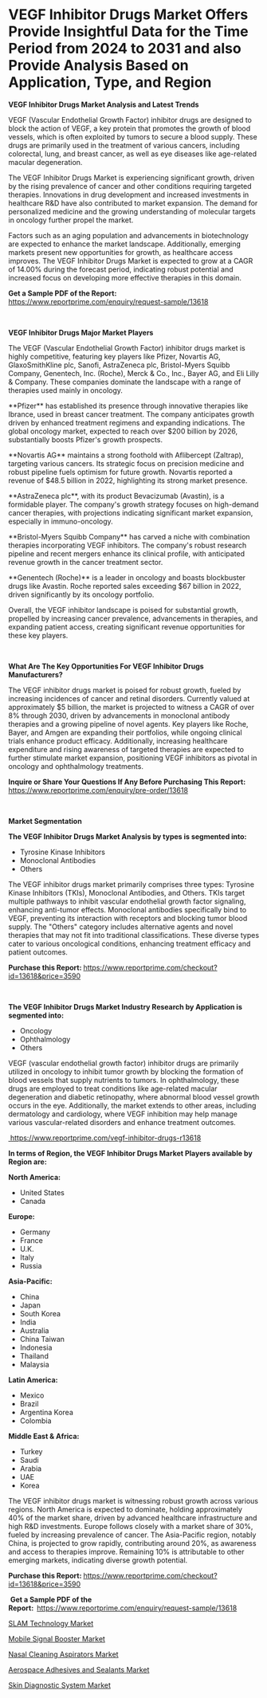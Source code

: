 <p><h1>VEGF Inhibitor Drugs Market Offers Provide Insightful Data for the Time Period from 2024 to 2031 and also Provide Analysis Based on Application, Type, and Region</h1></p><p><strong>VEGF Inhibitor Drugs Market Analysis and Latest Trends</strong></p>
<p><p>VEGF (Vascular Endothelial Growth Factor) inhibitor drugs are designed to block the action of VEGF, a key protein that promotes the growth of blood vessels, which is often exploited by tumors to secure a blood supply. These drugs are primarily used in the treatment of various cancers, including colorectal, lung, and breast cancer, as well as eye diseases like age-related macular degeneration.</p><p>The VEGF Inhibitor Drugs Market is experiencing significant growth, driven by the rising prevalence of cancer and other conditions requiring targeted therapies. Innovations in drug development and increased investments in healthcare R&D have also contributed to market expansion. The demand for personalized medicine and the growing understanding of molecular targets in oncology further propel the market.</p><p>Factors such as an aging population and advancements in biotechnology are expected to enhance the market landscape. Additionally, emerging markets present new opportunities for growth, as healthcare access improves. The VEGF Inhibitor Drugs Market is expected to grow at a CAGR of 14.00% during the forecast period, indicating robust potential and increased focus on developing more effective therapies in this domain.</p></p>
<p><strong>Get a Sample PDF of the Report:&nbsp;</strong> <a href="https://www.reportprime.com/enquiry/request-sample/13618?utm_campaign=96&utm_medium=2&utm_source=Github&utm_content=ia&utm_term=10102024&utm_id=vegf-inhibitor-drugs">https://www.reportprime.com/enquiry/request-sample/13618</a></p>
<p>&nbsp;</p>
<p><strong>VEGF Inhibitor Drugs Major Market Players</strong></p>
<p><p>The VEGF (Vascular Endothelial Growth Factor) inhibitor drugs market is highly competitive, featuring key players like Pfizer, Novartis AG, GlaxoSmithKline plc, Sanofi, AstraZeneca plc, Bristol-Myers Squibb Company, Genentech, Inc. (Roche), Merck & Co., Inc., Bayer AG, and Eli Lilly & Company. These companies dominate the landscape with a range of therapies used mainly in oncology.</p><p>**Pfizer** has established its presence through innovative therapies like Ibrance, used in breast cancer treatment. The company anticipates growth driven by enhanced treatment regimens and expanding indications. The global oncology market, expected to reach over $200 billion by 2026, substantially boosts Pfizer's growth prospects.</p><p>**Novartis AG** maintains a strong foothold with Aflibercept (Zaltrap), targeting various cancers. Its strategic focus on precision medicine and robust pipeline fuels optimism for future growth. Novartis reported a revenue of $48.5 billion in 2022, highlighting its strong market presence.</p><p>**AstraZeneca plc**, with its product Bevacizumab (Avastin), is a formidable player. The company's growth strategy focuses on high-demand cancer therapies, with projections indicating significant market expansion, especially in immuno-oncology.</p><p>**Bristol-Myers Squibb Company** has carved a niche with combination therapies incorporating VEGF inhibitors. The company's robust research pipeline and recent mergers enhance its clinical profile, with anticipated revenue growth in the cancer treatment sector.</p><p>**Genentech (Roche)** is a leader in oncology and boasts blockbuster drugs like Avastin. Roche reported sales exceeding $67 billion in 2022, driven significantly by its oncology portfolio.</p><p>Overall, the VEGF inhibitor landscape is poised for substantial growth, propelled by increasing cancer prevalence, advancements in therapies, and expanding patient access, creating significant revenue opportunities for these key players.</p></p>
<p>&nbsp;</p>
<p><strong>What Are The Key Opportunities For VEGF Inhibitor Drugs Manufacturers?</strong></p>
<p><p>The VEGF inhibitor drugs market is poised for robust growth, fueled by increasing incidences of cancer and retinal disorders. Currently valued at approximately $5 billion, the market is projected to witness a CAGR of over 8% through 2030, driven by advancements in monoclonal antibody therapies and a growing pipeline of novel agents. Key players like Roche, Bayer, and Amgen are expanding their portfolios, while ongoing clinical trials enhance product efficacy. Additionally, increasing healthcare expenditure and rising awareness of targeted therapies are expected to further stimulate market expansion, positioning VEGF inhibitors as pivotal in oncology and ophthalmology treatments.</p></p>
<p><strong>Inquire or Share Your Questions If Any Before Purchasing This Report:</strong> <a href="https://www.reportprime.com/enquiry/pre-order/13618?utm_campaign=96&utm_medium=2&utm_source=Github&utm_content=ia&utm_term=10102024&utm_id=vegf-inhibitor-drugs">https://www.reportprime.com/enquiry/pre-order/13618</a></p>
<p>&nbsp;</p>
<p><strong>Market Segmentation</strong></p>
<p><strong>The VEGF Inhibitor Drugs Market Analysis by types is segmented into:</strong></p>
<p><ul><li>Tyrosine Kinase Inhibitors</li><li>Monoclonal Antibodies</li><li>Others</li></ul></p>
<p><p>The VEGF inhibitor drugs market primarily comprises three types: Tyrosine Kinase Inhibitors (TKIs), Monoclonal Antibodies, and Others. TKIs target multiple pathways to inhibit vascular endothelial growth factor signaling, enhancing anti-tumor effects. Monoclonal antibodies specifically bind to VEGF, preventing its interaction with receptors and blocking tumor blood supply. The "Others" category includes alternative agents and novel therapies that may not fit into traditional classifications. These diverse types cater to various oncological conditions, enhancing treatment efficacy and patient outcomes.</p></p>
<p><strong>Purchase this Report:&nbsp;</strong><a href="https://www.reportprime.com/checkout?id=13618&price=3590&utm_campaign=96&utm_medium=2&utm_source=Github&utm_content=ia&utm_term=10102024&utm_id=vegf-inhibitor-drugs">https://www.reportprime.com/checkout?id=13618&price=3590</a></p>
<p>&nbsp;</p>
<p><strong>The VEGF Inhibitor Drugs Market Industry Research by Application is segmented into:</strong></p>
<p><ul><li>Oncology</li><li>Ophthalmology</li><li>Others</li></ul></p>
<p><p>VEGF (vascular endothelial growth factor) inhibitor drugs are primarily utilized in oncology to inhibit tumor growth by blocking the formation of blood vessels that supply nutrients to tumors. In ophthalmology, these drugs are employed to treat conditions like age-related macular degeneration and diabetic retinopathy, where abnormal blood vessel growth occurs in the eye. Additionally, the market extends to other areas, including dermatology and cardiology, where VEGF inhibition may help manage various vascular-related disorders and enhance treatment outcomes.</p></p>
<p><a href="https://www.reportprime.com/vegf-inhibitor-drugs-r13618?utm_campaign=96&utm_medium=2&utm_source=Github&utm_content=ia&utm_term=10102024&utm_id=vegf-inhibitor-drugs">&nbsp;https://www.reportprime.com/vegf-inhibitor-drugs-r13618</a></p>
<p><strong>In terms of Region, the VEGF Inhibitor Drugs Market Players available by Region are:</strong></p>
<p>
    <p> <strong> North America: </strong>
        <ul>
            <li>United States</li>
            <li>Canada</li>
        </ul>
        </p> 
    <p> <strong> Europe: </strong>
        <ul>
            <li>Germany</li>
            <li>France</li>
            <li>U.K.</li>
            <li>Italy</li>
            <li>Russia</li>
        </ul>
        </p> 
    <p> <strong> Asia-Pacific: </strong>
        <ul>
            <li>China</li>
            <li>Japan</li>
            <li>South Korea</li>
            <li>India</li>
            <li>Australia</li>
            <li>China Taiwan</li>
            <li>Indonesia</li>
            <li>Thailand</li>
            <li>Malaysia</li>
        </ul>
        </p> 
    <p> <strong> Latin America: </strong>
        <ul>
            <li>Mexico</li>
            <li>Brazil</li>
            <li>Argentina Korea</li>
            <li>Colombia</li>
        </ul>
        </p> 
    <p> <strong> Middle East & Africa: </strong>
        <ul>
            <li>Turkey</li>
            <li>Saudi</li>
            <li>Arabia</li>
            <li>UAE</li>
            <li>Korea</li>
        </ul>
    </p>
    </p>
<p><p>The VEGF inhibitor drugs market is witnessing robust growth across various regions. North America is expected to dominate, holding approximately 40% of the market share, driven by advanced healthcare infrastructure and high R&D investments. Europe follows closely with a market share of 30%, fueled by increasing prevalence of cancer. The Asia-Pacific region, notably China, is projected to grow rapidly, contributing around 20%, as awareness and access to therapies improve. Remaining 10% is attributable to other emerging markets, indicating diverse growth potential.</p></p>
<p><strong>Purchase this Report: </strong><a href="https://www.reportprime.com/checkout?id=13618&price=3590&utm_campaign=96&utm_medium=2&utm_source=Github&utm_content=ia&utm_term=10102024&utm_id=vegf-inhibitor-drugs">https://www.reportprime.com/checkout?id=13618&price=3590</a></p>
<p>&nbsp;<strong>Get a Sample PDF of the Report:&nbsp;&nbsp;</strong><a href="https://www.reportprime.com/enquiry/request-sample/13618?utm_campaign=96&utm_medium=2&utm_source=Github&utm_content=ia&utm_term=10102024&utm_id=vegf-inhibitor-drugs">https://www.reportprime.com/enquiry/request-sample/13618</a></p>
<p><strong></strong></p>
<p><p><a href="https://issuu.com/reportprime-2/docs/slam-technology-market-size-2030.pp_f5292cc0657387?utm_campaign=96&utm_medium=2&utm_source=Github&utm_content=ia&utm_term=10102024&utm_id=vegf-inhibitor-drugs">SLAM Technology Market</a></p><p><a href="https://issuu.com/reportprime-2/docs/mobile-signal-booster-market-size-2_a15347227a7d66?utm_campaign=96&utm_medium=2&utm_source=Github&utm_content=ia&utm_term=10102024&utm_id=vegf-inhibitor-drugs">Mobile Signal Booster Market</a></p><p><a href="https://github.com/HaroldWalker405/Market-Research-Report-List-1/blob/main/nasal-cleaning-aspirators-market.md?utm_campaign=96&utm_medium=2&utm_source=Github&utm_content=ia&utm_term=10102024&utm_id=vegf-inhibitor-drugs">Nasal Cleaning Aspirators Market</a></p><p><a href="https://www.linkedin.com/pulse/aerospace-adhesives-sealants-market-outlook-current-assessment-3j1ze?utm_campaign=96&utm_medium=2&utm_source=Github&utm_content=ia&utm_term=10102024&utm_id=vegf-inhibitor-drugs">Aerospace Adhesives and Sealants Market</a></p><p><a href="https://github.com/GRUBBSCHARLES/Market-Research-Report-List-1/blob/main/skin-diagnostic-system-market.md?utm_campaign=96&utm_medium=2&utm_source=Github&utm_content=ia&utm_term=10102024&utm_id=vegf-inhibitor-drugs">Skin Diagnostic System Market</a></p></p>